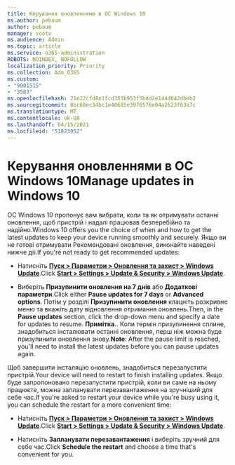 ```yaml
---
title: Керування оновленнями в ОС Windows 10
ms.author: pebaum
author: pebaum
manager: scotv
ms.audience: Admin
ms.topic: article
ms.service: o365-administration
ROBOTS: NOINDEX, NOFOLLOW
localization_priority: Priority
ms.collection: Adm_O365
ms.custom:
- "9001515"
- "3583"
ms.openlocfilehash: 21e22cfd8e1fcd353b953f5bdd2e144d642dbeb2
ms.sourcegitcommit: 8bc60ec34bc1e40685e3976576e04a2623f63a7c
ms.translationtype: MT
ms.contentlocale: uk-UA
ms.lasthandoff: 04/15/2021
ms.locfileid: "51823952"
---
```

# <a name="manage-updates-in-windows-10"></a><span data-ttu-id="8e9ea-102">Керування оновленнями в ОС Windows 10</span><span class="sxs-lookup"><span data-stu-id="8e9ea-102">Manage updates in Windows 10</span></span>

<span data-ttu-id="8e9ea-103">ОС Windows 10 пропонує вам вибрати, коли та як отримувати останні оновлення, щоб пристрій і надалі працював безперебійно та надійно.</span><span class="sxs-lookup"><span data-stu-id="8e9ea-103">Windows 10 offers you the choice of when and how to get the latest updates to keep your device running smoothly and securely.</span></span> <span data-ttu-id="8e9ea-104">Якщо ви не готові отримувати Рекомендовані оновлення, виконайте наведені нижче дії.</span><span class="sxs-lookup"><span data-stu-id="8e9ea-104">If you're not ready to get recommended updates:</span></span>

- <span data-ttu-id="8e9ea-105">Натисніть **[Пуск > Параметри > Оновлення та захист > Windows Update](ms-settings:windowsupdate)**.</span><span class="sxs-lookup"><span data-stu-id="8e9ea-105">Click **[Start > Settings > Update & Security > Windows Update](ms-settings:windowsupdate)**.</span></span>

- <span data-ttu-id="8e9ea-106">Виберіть **Призупинити оновлення на 7 днів** або **Додаткові параметри**.</span><span class="sxs-lookup"><span data-stu-id="8e9ea-106">Click either **Pause updates for 7 days** or **Advanced options**.</span></span> <span data-ttu-id="8e9ea-107">Потім у розділі **Призупинити оновлення** клацніть розкривне меню та вкажіть дату відновлення отримання оновлень.</span><span class="sxs-lookup"><span data-stu-id="8e9ea-107">Then, in the **Pause updates** section, click the drop-down menu and specify a date for updates to resume.</span></span> <span data-ttu-id="8e9ea-108">**Примітка.**. Коли термін призупинення сплине, знадобиться інсталювати останні оновлення, перш ніж можна буде призупинити оновлення знову.</span><span class="sxs-lookup"><span data-stu-id="8e9ea-108">**Note**: After the pause limit is reached, you'll need to install the latest updates before you can pause updates again.</span></span>

<span data-ttu-id="8e9ea-109">Щоб завершити інсталяцію оновлень, знадобиться перезапустити пристрій.</span><span class="sxs-lookup"><span data-stu-id="8e9ea-109">Your device will need to restart to finish installing updates.</span></span> <span data-ttu-id="8e9ea-110">Якщо буде запропоновано перезапустити пристрій, коли ви саме на ньому працюєте, можна запланувати перезавантаження на зручніший для себе час.</span><span class="sxs-lookup"><span data-stu-id="8e9ea-110">If you're asked to restart your device while you're busy using it, you can schedule the restart for a more convenient time:</span></span>

- <span data-ttu-id="8e9ea-111">Натисніть **[Пуск > Параметри > Оновлення та захист > Windows Update](ms-settings:windowsupdate)**.</span><span class="sxs-lookup"><span data-stu-id="8e9ea-111">Click **[Start > Settings > Update & Security > Windows Update](ms-settings:windowsupdate)**.</span></span>

- <span data-ttu-id="8e9ea-112">Натисніть **Запланувати перезавантаження** і виберіть зручний для себе час.</span><span class="sxs-lookup"><span data-stu-id="8e9ea-112">Click **Schedule the restart** and choose a time that's convenient for you.</span></span>
